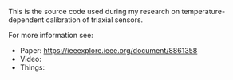 This is the source code used during my research on temperature-dependent calibration of triaxial sensors.

For more information see:
- Paper: https://ieeexplore.ieee.org/document/8861358
- Video: 
- Things: 
